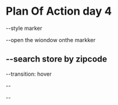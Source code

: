 # Plan Of Action day 4

--style marker

--open the wiondow onthe markker

--search store by zipcode
--

--transition: hover

--

--